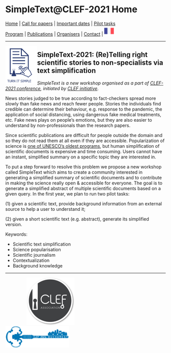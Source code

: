 
# SimpleText@CLEF-2021 Home

[Home](./) | [Call for papers](./CFP) | [Important dates](./dates) | [Pilot tasks](./tasks)  
[Program](./program) | [Publications](./publications) | [Organisers](./organisers) | [Contact](./contact) | [<img src="../FR.png" width="30">](../fr)

---

<img align="left" src="../simpletext-logo-blue.png" width="100"/>  

## SimpleText-2021: (Re)Telling right scientific stories to non-specialists via text simplification

*SimpleText is a new workshop organised as a part of [CLEF-2021 conference](http://clef2021.clef-initiative.eu/), initiated by [CLEF initiative](http://www.clef-initiative.eu/).*

News stories judged to be true according to fact-checkers spread more slowly than fake news and reach fewer people. Stories the individuals find credible can determine their behaviour, e.g. response to the pandemic, the application of social distancing, using dangerous fake medical treatments, etc. Fake news plays on people’s emotions, but they are also easier to understand by non-professionals than the research papers. 

Since scientific publications are difficult for people outside the domain and so they do not read them at all even if they are accessible. Popularization of science is [one of UNESCO’s oldest programs](http://www.unesco.org/new/en/natural-sciences/science-technology/sti-policy/global-focus/science-popularization/#:~:text=Science%20Popularization,in%20a%20specific%20scientific%20domain.), but human simplification of scientific documents is expensive and time consuming. Users cannot have an instant, simplified summary on a specific topic they are interested in. 

To put a step forward to resolve this problem we propose a new workshop called SimpleText which aims to create a community interested in generating a simplified summary of scientific documents and to contribute in making the science really open & accessible for everyone. The goal is to generate a simplified abstract of multiple scientific documents based on a given query. In the first year, we plan to run two pilot tasks: 

(1) given a scientific text, provide background information from an external source to help a user to understand it;

(2) given a short scientific text (e.g. abstract), generate its simplified version.

Keywords: 
* Scientific text simplification
* Science popularisation 
* Scientific journalism
* Contextualization
* Background knowledge

---

&nbsp;&nbsp;&nbsp;&nbsp;&nbsp;&nbsp;&nbsp;&nbsp;&nbsp;&nbsp;&nbsp;&nbsp;&nbsp;&nbsp;&nbsp;&nbsp; [<img src="../logo-clef-initiative.png" width="150">](http://www.clef-initiative.eu/) &nbsp;&nbsp;&nbsp;&nbsp;&nbsp;&nbsp;&nbsp;&nbsp;&nbsp;&nbsp;&nbsp;&nbsp;&nbsp;&nbsp;&nbsp;&nbsp;&nbsp;&nbsp;&nbsp;&nbsp;&nbsp;&nbsp;&nbsp;&nbsp; [<img src="../logo-clef-2021.png" width="200">](http://clef2021.clef-initiative.eu/) 
